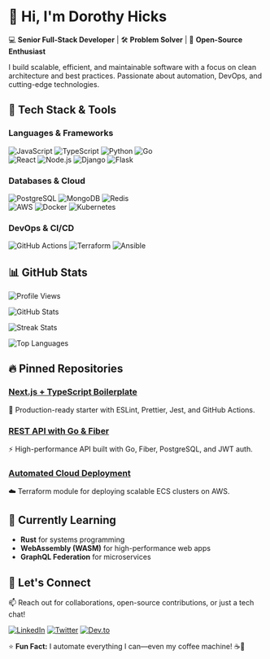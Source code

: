 # 👋 Hi, I'm Dorothy Hicks  

💻 **Senior Full-Stack Developer** | 🛠️ **Problem Solver** | 🚀 **Open-Source Enthusiast**  

I build scalable, efficient, and maintainable software with a focus on clean architecture and best practices. Passionate about automation, DevOps, and cutting-edge technologies.  

## 🔧 **Tech Stack & Tools**  

### **Languages & Frameworks**  
![JavaScript](https://img.shields.io/badge/-JavaScript-F7DF1E?logo=javascript&logoColor=black) ![TypeScript](https://img.shields.io/badge/-TypeScript-3178C6?logo=typescript&logoColor=white) ![Python](https://img.shields.io/badge/-Python-3776AB?logo=python&logoColor=white) ![Go](https://img.shields.io/badge/-Go-00ADD8?logo=go&logoColor=white)  
![React](https://img.shields.io/badge/-React-61DAFB?logo=react&logoColor=black) ![Node.js](https://img.shields.io/badge/-Node.js-339933?logo=node.js&logoColor=white) ![Django](https://img.shields.io/badge/-Django-092E20?logo=django&logoColor=white) ![Flask](https://img.shields.io/badge/-Flask-000000?logo=flask&logoColor=white)  

### **Databases & Cloud**  
![PostgreSQL](https://img.shields.io/badge/-PostgreSQL-4169E1?logo=postgresql&logoColor=white) ![MongoDB](https://img.shields.io/badge/-MongoDB-47A248?logo=mongodb&logoColor=white) ![Redis](https://img.shields.io/badge/-Redis-DC382D?logo=redis&logoColor=white)  
![AWS](https://img.shields.io/badge/-AWS-232F3E?logo=amazon-aws&logoColor=white) ![Docker](https://img.shields.io/badge/-Docker-2496ED?logo=docker&logoColor=white) ![Kubernetes](https://img.shields.io/badge/-Kubernetes-326CE5?logo=kubernetes&logoColor=white)  

### **DevOps & CI/CD**  
![GitHub Actions](https://img.shields.io/badge/-GitHub%20Actions-2088FF?logo=github-actions&logoColor=white) ![Terraform](https://img.shields.io/badge/-Terraform-623CE4?logo=terraform&logoColor=white) ![Ansible](https://img.shields.io/badge/-Ansible-EE0000?logo=ansible&logoColor=white)  

## 📊 **GitHub Stats**  

![Profile Views](https://komarev.com/ghpvc/?username=dorothyhicks271&color=blue)  

![GitHub Stats](https://github-readme-stats.vercel.app/api?username=dorothyhicks271&show_icons=true&theme=radical&hide_border=true)  

![Streak Stats](https://github-readme-streak-stats.herokuapp.com/?user=dorothyhicks271&theme=radical&hide_border=true)  

![Top Languages](https://github-readme-stats.vercel.app/api/top-langs/?username=dorothyhicks271&layout=compact&theme=radical&hide_border=true)  

## 🔥 **Pinned Repositories**  

### [**Next.js + TypeScript Boilerplate**](https://github.com/dorothyhicks271/nextjs-ts-boilerplate)  
🚀 Production-ready starter with ESLint, Prettier, Jest, and GitHub Actions.  

### [**REST API with Go & Fiber**](https://github.com/dorothyhicks271/go-fiber-api)  
⚡ High-performance API built with Go, Fiber, PostgreSQL, and JWT auth.  

### [**Automated Cloud Deployment**](https://github.com/dorothyhicks271/terraform-aws-ecs)  
☁️ Terraform module for deploying scalable ECS clusters on AWS.  

## 🌱 **Currently Learning**  
- **Rust** for systems programming  
- **WebAssembly (WASM)** for high-performance web apps  
- **GraphQL Federation** for microservices  

## 💬 **Let's Connect**  
📫 Reach out for collaborations, open-source contributions, or just a tech chat!  

[![LinkedIn](https://img.shields.io/badge/-LinkedIn-0A66C2?logo=linkedin&logoColor=white)](https://linkedin.com/in/dorothyhicks271) [![Twitter](https://img.shields.io/badge/-Twitter-1DA1F2?logo=twitter&logoColor=white)](https://twitter.com/dorothyhicks271) [![Dev.to](https://img.shields.io/badge/-Dev.to-0A0A0A?logo=dev.to&logoColor=white)](https://dev.to/dorothyhicks271)  

⭐ **Fun Fact:** I automate everything I can—even my coffee machine! ☕🤖

